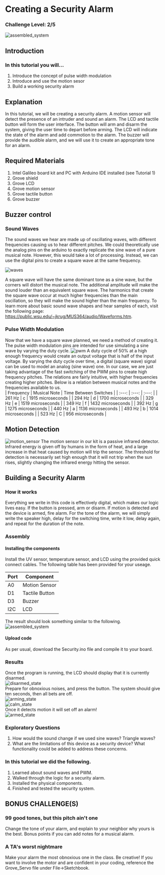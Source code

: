 # Creating a Security Alarm
### Challenge Level: 2/5
![assembled_system](https://user-images.githubusercontent.com/24983989/33233337-a480a10a-d1c9-11e7-84cb-06b58bd180b1.jpg)

## Introduction
### In this tutorial you will...
  1. Introduce the concept of pulse width modulation
  2. Introduce and use the motion sesor
  3. Build a working security alarm
  
## Explanation
In this tutorial, we will be creating a security alarm. A motion sensor will detect the presence of an intruder and sound an alarm. The LCD and tactile button will form the user interface. The button will arm and disarm the system, giving the user time to depart before arming. The LCD will indicate the state of the alarm and add commotion to the alarm. The buzzer will provide the audible alarm, and we will use it to create an appropriate tone for an alarm. 
 
## Required Materials
 1. Intel Galileo board kit and PC with Arduino IDE installed (see Tutorial 1)
 2. Grove shield
 3. Grove LCD
 4. Grove motion sensor
 5. Grove tactile button
 6. Grove buzzer
 
## Buzzer control
### Sound Waves
The sound waves we hear are made up of oscillating waves, with different frequencies causing us to hear different pitches. We could theoretically use the analog pins on the arduino to exactly replicate the sine wave of a pure musical note. However, this would take a lot of processing. Instead, we can use the digital pins to create a square wave at the same frequency. 

![waves](https://user-images.githubusercontent.com/24983989/33233344-af27eff0-d1c9-11e7-86c8-67f27c0651be.JPG)

A square wave will have the same dominant tone as a sine wave, but the corners will distort the musical note. The additional amplitude will make the sound louder than an equivalent square wave. The harmonics that create the square wave occur at much higher frequencies than the main oscillation, so they will make the sound higher than the main frequency. To learn more about basic sound wave shapes and hear samples of each, visit the following page: https://public.wsu.edu/~jkrug/MUS364/audio/Waveforms.htm.

### Pulse Width Modulation
Now that we have a square wave planned, we need a method of creating it. The pulse width modulation pins are intended for use simulating a sine wave by varying the duty cycle.
![pwm](https://user-images.githubusercontent.com/24983989/33233342-ad25236c-d1c9-11e7-9a5e-7e43b5ff10ff.JPG)
A duty cycle of 50% at a high enough frequency would create an output voltage that is half of the input voltage. By varying the duty cycle over time, a digital (square wave) signal can be used to model an analog (sine wave) one. 
In our case, we are just taking advantage of the fast switching of the PWM pins to create high frequency pitches. The relations are fairly intuitive, with higher frequencies creating higher pitches. Below is a relation between musical notes and the frequencies available to us. <br />
| Frequency | Musical Note | Time Between Switches |
| :---: | :---: | :---: |
| 261 Hz  | c | 1915 microseconds |
| 294 Hz  | d | 1700 microseconds |
| 329 Hz | e | 1519 microseconds |
| 349 Hz  | f | 1432 microseconds |
| 392 Hz  | g | 1275 microseconds |
| 440 Hz | a | 1136 microseconds |
| 493 Hz  | b | 1014 microseconds |
| 523 Hz  | C | 956 microseconds |


 
## Motion Detection
![motion_sensor](https://user-images.githubusercontent.com/24983989/33233386-51825fec-d1ca-11e7-8d55-1882a055035d.jpg)
The motion sensor in our kit is a passive infrared detector. Infrared energy is given off by humans in the form of heat, and a large increase in that heat caused by motion will trip the sensor. The threshold for detection is necessarily set high enough that it will not trip when the sun rises, slightly changing the infrared energy hitting the sensor.  

## Building a Security Alarm

### How it works
Everything we write in this code is effectively digital, which makes our logic lives easy. If the button is pressed, arm or disarm. If motion is detected and the device is armed, fire alarm. For the tone of the alarm, we will simply write the speaker high, delay for the switching time, write it low, delay again, and repeat for the duration of the note. 
 
### Assembly

#### Installing the components
Install the UV sensor, temperature sensor, and LCD using the provided quick connect cables. The following table has been provided for your useage.<br />

Port | Component
--- | ---
A0  |  Motion Sensor
D1  |  Tactile Button
D3 | Buzzer
I2C |  LCD 

The result should look something similar to the following. <br />
![assembled_system](https://user-images.githubusercontent.com/24983989/33233337-a480a10a-d1c9-11e7-84cb-06b58bd180b1.jpg)

#### Upload code
As per usual, download the Security.ino file and compile it to your board. 

### Results
Once the program is running, the LCD should display that it is currently disarmed. <br />
![disarmed_state](https://user-images.githubusercontent.com/24983989/33233340-ab256f18-d1c9-11e7-86a2-0ffe67599915.jpg) <br />
Prepare for obnoxious noises, and press the button. The system should give ten seconds, then all bets are off. <br />
![arming_state](https://user-images.githubusercontent.com/24983989/33233335-9f0347c8-d1c9-11e7-8025-5ad8fbed28e1.jpg) <br />
![calm_state](https://user-images.githubusercontent.com/24983989/33233338-a8be0e1a-d1c9-11e7-91ed-2a5e07cc74aa.jpg) <br />
Once it detects motion it will set off an alarm! <br />
![armed_state](https://user-images.githubusercontent.com/24983989/33233334-9d3b5dea-d1c9-11e7-9a83-575838392692.jpg) <br />

### Exploratory Questions
 1.  How would the sound change if we used sine waves? Triangle waves? 
 2.  What are the limitations of this device as a security device? What functionality could be added to address these concerns. 

### In this tutorial we did the following.
 
 1. Learned about sound waves and PWM.
 2. Walked through the logic for a security alarm.
 3. Installed the physical components.
 4. Finished and tested the security system.
  
## BONUS CHALLENGE(S)

### 99 good tones, but this pitch ain't one
Change the tone of your alarm, and explain to your neighbor why yours is the best. Bonus points if you can add notes for a musical alarm. 
### A TA's worst nightmare
Make your alarm the most obnoxious one in the class. Be creative! If you want to involve the motor and are confident in your coding, reference the Grove_Servo file under File->Sketchbook.
